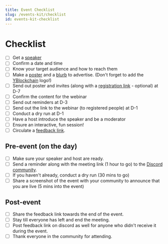 ```yaml
---
title: Event Checklist
slug: /events-kit/checklist
id: events-kit-checklist
---
```


# Checklist

 - [ ] Get a [speaker](https://yblockcha.in/#mentors)
-   [ ] Confirm a date and time
-   [ ] Know your target audience and how to reach them
-   [ ] Make a [poster](https://www.canva.com/design/DAET2jdeGT8/-UZ6ew1HpLZyxMdgleWkDg/view?utm_content=DAET2jdeGT8&utm_campaign=designshare&utm_medium=link&utm_source=sharebutton) and a [blurb](https://docs.google.com/document/d/1Q4lBzJVAgR2qdTpLFdZgnesL3e8ZsCDkgqyFi5zMwBo/edit?usp=sharing) to advertise. (Don't forget to add the [YBlockchain](https://drive.google.com/file/d/1RXT3TOqmZcfcnextgEXAVfUbXkYcgErM/view?usp=sharing) logo!)
-   [ ] Send out poster and invites (along with a [registration link](https://forms.gle/GyCDRYRaCbtGHtKq7) - optional) at D-7
-   [ ] Confirm the content for the webinar
-   [ ] Send out reminders at D-3
-   [ ] Send out the link to the webinar (to registered people) at D-1
-   [ ] Conduct a dry run at D-1
-   [ ] Have a host introduce the speaker and be a moderator
-   [ ] Ensure an interactive, fun session!
-   [ ] Circulate a [feedback link](https://docs.google.com/forms/d/1YmExVxXHLIp0AeWh5uXAWoufjB7kPS_9YfEJCMUz84I/viewform?edit_requested=true).

## Pre-event (on the day)
-   [ ] Make sure your speaker and host are ready.
-   [ ] Send a reminder along with the meeting link (1 hour to go) to the [Discord community](http://chat.yblockcha.in/).
-   [ ] If you haven't already, conduct a dry run (30 mins to go)
-   [ ] Share a screenshot of the event with your community to announce that you are live (5 mins into the event)

## Post-event
-   [ ] Share the feedback link towards the end of the event.
-   [ ] Stay till everyone has left and end the meeting.
-   [ ] Post feedback link on discord as well for anyone who didn't receive it during the event.
-   [ ] Thank everyone in the community for attending.